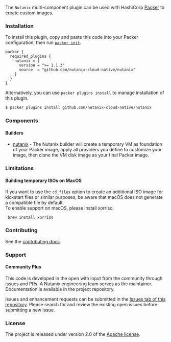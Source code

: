
The `Nutanix` multi-component plugin can be used with HashiCorp [Packer](https://www.packer.io) to create custom images.

### Installation

To install this plugin, copy and paste this code into your Packer configuration, then run [`packer init`](https://www.packer.io/docs/commands/init).

```
packer {
  required_plugins {
    nutanix = {
      version = ">= 1.1.3"
      source  = "github.com/nutanix-cloud-native/nutanix"
    }
  }
}
```

Alternatively, you can use `packer plugins install` to manage installation of this plugin.

```sh
$ packer plugins install github.com/nutanix-cloud-native/nutanix
```

### Components

#### Builders

- [nutanix](/packer/integrations/nutanix-cloud-native/nutanix/latest/components/builder/nutanix) - The Nutanix builder will create a temporary VM as foundation of your Packer image, apply all providers you define to customize your image, then clone the VM disk image as your final Packer image.

### Limitations
#### Building temporary ISOs on MacOS
If you want to use the `cd_files` option to create an additional ISO image for kickstart files or similar purposes, be aware that macOS does not generate a compatible file by default.  
To enable support on macOS, please install xorriso.
```
 brew install xorriso
```

### Contributing
See the [contributing docs](https://github.com/nutanix-cloud-native/packer-plugin-nutanix/blob/main/CONTRIBUTING.md).

### Support
#### Community Plus

This code is developed in the open with input from the community through issues and PRs. A Nutanix engineering team serves as the maintainer. Documentation is available in the project repository.

Issues and enhancement requests can be submitted in the [Issues tab of this repository](https://github.com/nutanix-cloud-native/packer-plugin-nutanix/issues). Please search for and review the existing open issues before submitting a new issue.

### License
The project is released under version 2.0 of the [Apache license](http://www.apache.org/licenses/LICENSE-2.0).

